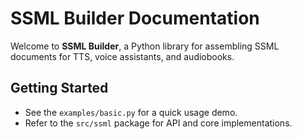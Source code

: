 # SSML Builder Documentation

Welcome to **SSML Builder**, a Python library for assembling SSML documents for TTS, voice assistants, and audiobooks.

## Getting Started

- See the `examples/basic.py` for a quick usage demo.
- Refer to the `src/ssml` package for API and core implementations.